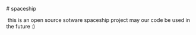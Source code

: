 # spaceship

 this is an open source sotware spaceship project
 may our code be used in the future :)
 
